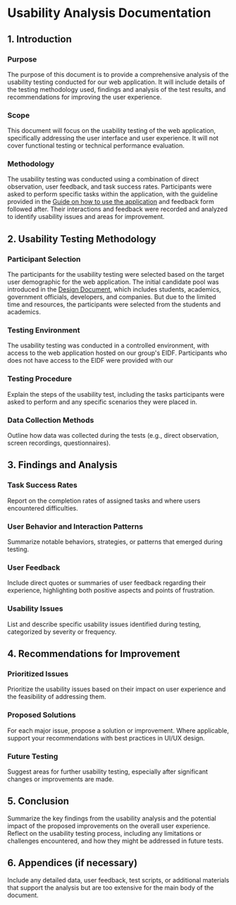 # Usability Analysis Documentation

## 1. Introduction

### Purpose

The purpose of this document is to provide a comprehensive analysis of the usability testing conducted for our web application. It will include details of the testing methodology used, findings and analysis of the test results, and recommendations for improving the user experience.

### Scope

This document will focus on the usability testing of the web application, specifically addressing the user interface and user experience. It will not cover functional testing or technical performance evaluation. 

### Methodology

The usability testing was conducted using a combination of direct observation, user feedback, and task success rates. Participants were asked to perform specific tasks within the application, with the guideline provided in the [Guide on how to use the application](Guide.md) and feedback form followed after. Their interactions and feedback were recorded and analyzed to identify usability issues and areas for improvement.

## 2. Usability Testing Methodology

### Participant Selection

The participants for the usability testing were selected based on the target user demographic for the web application. The initial candidate pool was introduced in the [Design Document](Design.md), which includes students, academics, government officials, developers, and companies. But due to the limited time and resources, the participants were selected from the students and academics.

### Testing Environment

The usability testing was conducted in a controlled environment, with access to the web application hosted on our group's EIDF. Participants who does not have access to the EIDF were provided with our

### Testing Procedure
Explain the steps of the usability test, including the tasks participants were asked to perform and any specific scenarios they were placed in.

### Data Collection Methods
Outline how data was collected during the tests (e.g., direct observation, screen recordings, questionnaires).

## 3. Findings and Analysis

### Task Success Rates
Report on the completion rates of assigned tasks and where users encountered difficulties.

### User Behavior and Interaction Patterns
Summarize notable behaviors, strategies, or patterns that emerged during testing.

### User Feedback
Include direct quotes or summaries of user feedback regarding their experience, highlighting both positive aspects and points of frustration.

### Usability Issues
List and describe specific usability issues identified during testing, categorized by severity or frequency.

## 4. Recommendations for Improvement

### Prioritized Issues
Prioritize the usability issues based on their impact on user experience and the feasibility of addressing them.

### Proposed Solutions
For each major issue, propose a solution or improvement. Where applicable, support your recommendations with best practices in UI/UX design.

### Future Testing
Suggest areas for further usability testing, especially after significant changes or improvements are made.

## 5. Conclusion

Summarize the key findings from the usability analysis and the potential impact of the proposed improvements on the overall user experience. Reflect on the usability testing process, including any limitations or challenges encountered, and how they might be addressed in future tests.

## 6. Appendices (if necessary)

Include any detailed data, user feedback, test scripts, or additional materials that support the analysis but are too extensive for the main body of the document.
